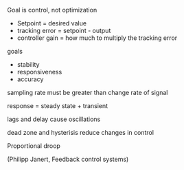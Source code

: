 
Goal is control, not optimization

* Setpoint = desired value
* tracking error = setpoint - output
* controller gain = how much to multiply the tracking error

goals
* stability
* responsiveness
* accuracy

sampling rate must be greater than change rate of signal

response = steady state + transient

lags and delay cause oscillations

dead zone and hysterisis reduce changes in control

Proportional droop


(Philipp Janert, Feedback control systems)
